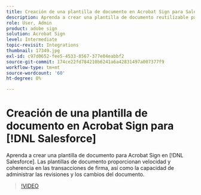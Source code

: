 ```yaml
---
title: Creación de una plantilla de documento en Acrobat Sign para Salesforce
description: Aprenda a crear una plantilla de documento reutilizable para proporcionar velocidad y coherencia
role: User, Admin
product: adobe sign
solution: Acrobat Sign
level: Intermediate
topic-revisit: Integrations
thumbnail: 17349.jpg
exl-id: c97d0652-fee5-4533-8567-377e04eabbf2
source-git-commit: 174ce22fd784210b6241a6a42831497a007377f9
workflow-type: tm+mt
source-wordcount: '60'
ht-degree: 0%

---
```


# Creación de una plantilla de documento en Acrobat Sign para [!DNL Salesforce]

Aprenda a crear una plantilla de documento para Acrobat Sign en [!DNL Salesforce]. Las plantillas de documento proporcionan velocidad y coherencia en las transacciones de firma, así como la capacidad de administrar las revisiones y los cambios del documento.

>[!VIDEO](https://video.tv.adobe.com/v/17349?hidetitle=true)
